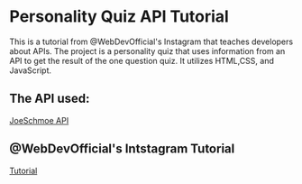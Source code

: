 # Personality Quiz API Tutorial

This is a tutorial from @WebDevOfficial's Instagram that teaches developers about APIs. The project is a personality quiz that uses information from an API to get the result of the one question quiz. It utilizes HTML,CSS, and JavaScript.

## The API used:

[JoeSchmoe API](https://joeschmoe.io/api/v1/)

## @WebDevOfficial's Intstagram Tutorial

[Tutorial](https://www.instagram.com/p/B-PFeEgHd6H/?igshid=1s4mnn49siutl)
